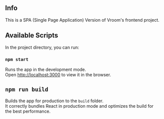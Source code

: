 ## Info
This is a SPA (Single Page Application) Version of Vroom's frontend project.
## Available Scripts

In the project directory, you can run:

### `npm start`

Runs the app in the development mode.\
Open [http://localhost:3000](http://localhost:3000) to view it in the browser.
## `npm run build`

Builds the app for production to the `build` folder.\
It correctly bundles React in production mode and optimizes the build for the best performance.

